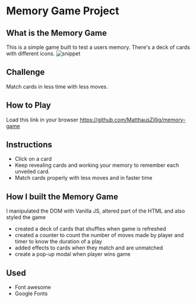 # Memory Game Project

## What is the Memory Game
This is a simple game built to test a users memory. There's a deck of cards with different icons.
![snippet](img/snippet.png)

## Challenge
Match cards in less time with less moves.

## How to Play
Load this link in your browser https://github.com/MatthausZillig/memory-game

## Instructions
* Click on a card
* Keep revealing cards and working your memory to remember each unveiled card.
* Match cards properly with less moves and in faster time


## How I built the Memory Game
I manipulated the DOM with Vanilla JS, altered part of the HTML and also styled the game
* created a deck of cards that shuffles when game is refreshed
* created a counter to count the number of moves made by player and timer to know the duration of a play
* added effects to cards when they match and are unmatched
* create a pop-up modal when player wins game


## Used
* Font awesome
* Google Fonts
